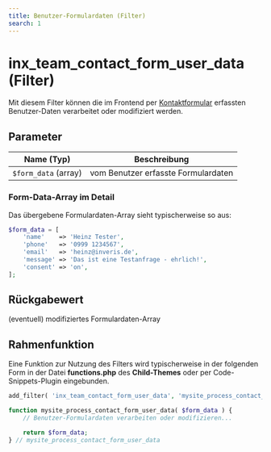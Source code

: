 ```yaml
---
title: Benutzer-Formulardaten (Filter)
search: 1
---
```


# inx_team_contact_form_user_data (Filter)

Mit diesem Filter können die im Frontend per [Kontaktformular](../komponenten/kontaktformular.html) erfassten Benutzer-Daten verarbeitet oder modifiziert werden.

## Parameter

| Name (Typ) | Beschreibung |
| ---------- | ------------ |
| `$form_data` (array) | vom Benutzer erfasste Formulardaten |

### Form-Data-Array im Detail

Das übergebene Formulardaten-Array sieht typischerweise so aus:

```php
$form_data = [
	'name'    => 'Heinz Tester',
	'phone'   => '0999 1234567',
	'email'   => 'heinz@inveris.de',
	'message' => 'Das ist eine Testanfrage - ehrlich!',
	'consent' => 'on',
];
```

## Rückgabewert

(eventuell) modifiziertes Formulardaten-Array

## Rahmenfunktion

Eine Funktion zur Nutzung des Filters wird typischerweise in der folgenden Form in der Datei **functions.php** des **Child-Themes** oder per Code-Snippets-Plugin eingebunden.

```php
add_filter( 'inx_team_contact_form_user_data', 'mysite_process_contact_form_user_data' );

function mysite_process_contact_form_user_data( $form_data ) {
	// Benutzer-Formulardaten verarbeiten oder modifizieren...

	return $form_data;
} // mysite_process_contact_form_user_data
```